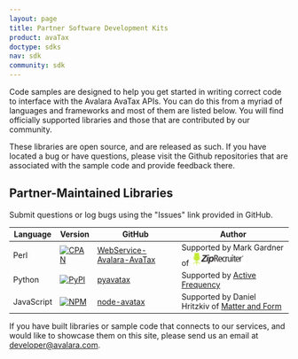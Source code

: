 ```yaml
---
layout: page
title: Partner Software Development Kits
product: avaTax
doctype: sdks
nav: sdk
community: sdk
---
```


Code samples are designed to help you get started in writing correct code to interface with the Avalara AvaTax APIs. You can do this from a myriad of languages and frameworks and most of them are listed below. You will find officially supported libraries and those that are contributed by our community.

These libraries are open source, and are released as such. If you have located a bug or have questions, please visit the Github repositories that are associated with the sample code and provide feedback there.

<h2>Partner-Maintained Libraries</h2>

Submit questions or log bugs using the "Issues" link provided in GitHub.

<table class="styled-table">
	<thead>
		<tr>
            <th>Language</th>
            <th>Version</th>
            <th>GitHub</th>
            <th>Author</th>
		</tr>
	</thead>
	<tbody>
    <tr>
        <td>Perl</td>
        <td><a href="https://metacpan.org/release/WebService-Avalara-AvaTax"><img src="https://img.shields.io/cpan/v/WebService-Avalara-AvaTax.svg?style=plastic" title="CPAN" alt="CPAN"/></a></td>
        <td><a href="https://github.com/mjgardner/WebService-Avalara-AvaTax">WebService-Avalara-AvaTax</a></td>
        <td>Supported by Mark Gardner of <a href="http://www.ziprecruiter.com"><img src="/public/images/blog/ziprecruiter_logo.png" alt="ziprecruiter.com" width="98" height="25" /></a></td>
    </tr>
    <tr>
        <td>Python</td>
        <td><a href="https://pypi.python.org/pypi/PyAvaTax/1.3.8"><img src="https://img.shields.io/pypi/v/PyAvaTax.svg?style=plastic" title="PyPI" alt="PyPI"/></a></td>
        <td><a href="https://github.com/activefrequency/pyavatax/">pyavatax</a></td>
        <td>Supported by <a href="http://www.activefrequency.com/">Active Frequency</a></td>
    </tr>
    <tr>
        <td>JavaScript</td>
        <td><a href="https://www.npmjs.com/package/avatax"><img src="https://img.shields.io/npm/v/npm.svg?style=plastic" title="NPM" alt="NPM"/></a></td>
        <td><a href="https://github.com/Matter-and-Form/node-avatax">node-avatax</a></td>
        <td>Supported by Daniel Hritzkiv of <a href="https://matterandform.net/">Matter and Form</a></td>
    </tr>
  </tbody>
</table>

If you have built libraries or sample code that connects to our services, and would like to showcase them on this site, please send us an email at <a href="mailto:developer@avalara.com">developer@avalara.com</a>.

